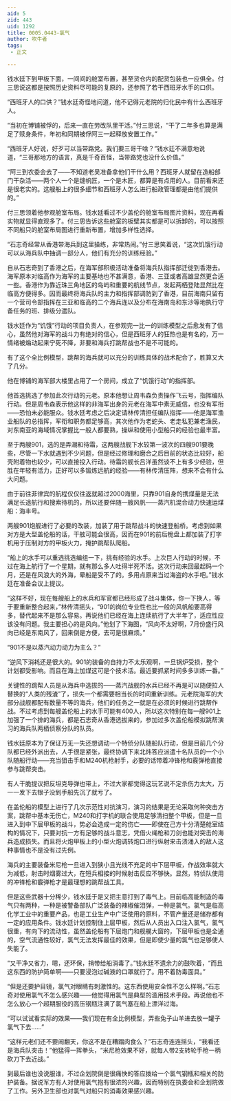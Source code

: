 ```yaml
---
aid: 5
zid: 443
uid: 1292
title: 0005.0443-氯气
author: 吹牛者
tags: 
 - 正文

---
```




  钱水廷下到甲板下面，一间间的舱室布置，甚至货仓内的配货包装也一应俱全。付三思说这都是按照历史资料尽可能的复原的，还参照了若干西班牙水手的口供。

  “西班牙人的口供？”钱水廷奇怪地问道，他不记得元老院的归化民中有什么西班牙人。

  “当初在博铺被俘的，后来一直在劳改队里干活。”付三思说，“干了二年多也算是满足了赎身条件，年初和同期被俘阿三一起释放安置工作。”

  “西班牙人好说，好歹可以当带路党。我们要三哥干啥？”钱水廷不满意地说道，“三哥那地方的语言，真是千奇百怪，当带路党也没什么价值。”

  “阿三到农委会去了——不知道老吴准备拿他们干什么用？西班牙人就留在造船部门干杂活——两个人一个是缝帆匠，一个是木匠，都算是有点用的人。目前看来还是很老实的。这艘船上的很多细节和西班牙人怎么进行船政管理都是由他们提供的。”

  付三思领着他参观舱室布局。钱水廷看过不少盖伦的舱室布局图片资料，现在再看实物就显得直观多了。付三思告诉这些舱室的板壁其实都是可以拆卸的，可以按照不同船只的舱室布局图进行重新布置，增加多样性选择。

  “石志奇经常从香港带海兵到这里操练，非常热闹。”付三思笑着说，“这次饥饿行动可以从海兵队中抽调一部分人，他们有充分的训练经验。”

  自从石志奇到了香港之后，在海军部积极活动准备将海兵队指挥部迁徙到香港去。海军原本对临高作为海军的主要基地也不甚满意，香港、三亚或者高雄显然更合适一些。香港作为靠近珠三角地区的岛屿和重要的航线节点，发起两栖登陆显然比在临高方便得多。因而最终将海兵队的主力和指挥部调防到了香港，目前海南只留有一个营司令部指挥在三亚和临高的二个海兵连以及分布在海南岛和东沙等地执行守备任务的班、排级分遣队。

  钱水廷作为“饥饿”行动的项目负责人，在参观完一比一的训练模型之后愈发有了信心，虽然他对海军的战斗力有绝对的信心，但是西班牙人的狂热也是有名的，万一情绪被煽动起来宁死不降，非要和海兵打跳帮战也不是不可能的。

  有了这个全比例模型，跳帮的海兵就可以充分的训练具体的战术配合了，胜算又大了几分。

  他在博铺的海军部大楼里占用了一个房间，成立了“饥饿行动”的指挥部。

  他首选挑选了参加此次行动的元老。原本他想让周韦森负责操作飞云号，指挥编队行动。但是周韦森表示他这样的非海军出身的元老在海军中素无威信，也没有军衔——恐怕未必能服众。钱水廷考虑之后决定请林传清担任编队指挥——他是海军渔业船队的总指挥，军衔和职务都足够高，其次他作为老蛇头、老走私犯兼老渔民，对东南亚的海域情况掌握比一般人都要熟，操纵和使用小型船只的经验也最丰富。

  至于两艘901，选的是弄潮和待霜，这两艘战舰下水较第一波次的四艘901要晚些，尽管一下水就遇到不少问题，但是经过修理和磨合之后目前的状态比较好，船壳附着物也较少，可以直接投入行动。待霜的舰长吕洋虽然谈不上有多少经验，但胜在年轻有活力，正好可以多锻炼远航的经验——有林传清压阵，想来不会有什么大问题。

  由于前往菲律宾的航程仅仅往返就超过2000海里，只靠901自身的携煤量是无法满足长途航行和搜索待机的，所以还要伴随一艘风帆——蒸汽机混合动力快速运煤船：海丰号。

  两艘901炮舰进行了必要的改装，加装了用于跳帮战斗的快速登船桥。考虑到如果对方是大型盖伦船的话，干舷可能会很高，因而在901的前后桅盘上都加装了打字机用于压制对方的甲板火力，掩护跳帮队爬船。

  “船上的水手可以重选挑选编组一下，挑有经验的水手。上次巨人行动的时候，不过在海上航行了一个星期，就有那么多人吐得半死不活。这次行动来回最起码一个月，还是在风浪大的外海，晕船是受不了的。多用点原来当过海盗的水手吧。”钱水廷在准备会议上提议。

  “这样不好，现在每艘船上的水兵和军官都已经形成了战斗集体，你一下换人，等于要重新整合起来，”林传清摇头，“901的岗位专业性也比一般的风帆船要高得多，替代起来不是那么容易。再说他们已经在海上连续航行了大半年了，适应性应该没有问题。我主要担心的是风向。”他划了下海图，“风向不太好啊，7月份盛行风向已经是东南风了，回来倒是方便，去可是很麻烦。”

  “901不是以蒸汽动力动力为主么？”

  “逆风下消耗还是很大的。901的装备的自持力不太乐观啊，一旦锅炉受损，整个计划都受影响。而且在海上加煤这可是个技术活。最近要抓紧时间多多训练一番。”

  关键性的跳帮人员是从海兵中选拔的——蒸汽战舰的水兵已经不再是可以随便拉人替换的“人类的残渣”了，损失一个都需要相当长的时间重新训练。元老院海军的大部分战舰都配有数量不等的海兵，他们的任务之一就是在必须的时候进行跳帮作战。不过考虑到每艘盖伦船上的水手可能有400人，所以这次特别在每一艘901上加强了一个排的海兵，都是石志奇从香港选拔来的，参加过多次盖伦船模拟跳帮演习的海兵队两栖侦察分队的队员。

  钱水廷原本为了保证万无一失还想调动一个特侦分队随船队行动，但是目前几个分队都已经外派出去，人手很是紧张，最终协调下来北炜答应派遣十名队员的一个小队随船行动——充当狙击手和M240机枪射手，必要的话带着冲锋枪和霰弹枪直接参与跳帮突击。

  有人干脆提议把反坦克导弹也带上，不过大家都觉得这玩艺说不定杀伤力太大，万一一发下去银子没到手船先沉了就亏了。

  在盖伦船的模型上进行了几次示范性对抗演习，演习的结果是无论采取何种突击方案，跳帮中基本无伤亡，M240和打字机的联合使用足够清扫整个甲板，但是一旦进入到中下层甲板的战斗，势必会造成一定的伤亡——即使在己方十分清楚舱室结构的情况下，只要对抗一方有足够的战斗意志，凭借火绳枪和刀剑也能对突击的海兵造成损失。而且将火炮甲板上的小型火炮调转炮口进行纵射来击溃涌入的敌人这种事情也不是没有过先例。

  海兵的主要装备米尼枪一旦进入到狭小且光线不充足的中下层甲板，作战效率就大为减低，射击时烟雾过大，在短兵相接的时候射击反应不够快。显然，特侦队使用的冲锋枪和霰弹枪才是最理想的跳帮战工具。

  但是这些武器十分稀少，钱水廷于是又把主意打到了毒气上。目前临高能制造的毒气只有两种，一种是被警备部队广泛装备的辣椒催泪弹，一种是氯气。氯气是临高化学工业中的重要产品，也是工业生产中广泛使用的原料，不管产量还是储存都有一定的应用条件。钱水廷计划控制住上层甲板，然后从人员出入口注入氯气，氯气很重，有向下的流动性，虽然盖伦船有下层炮门和舰艉大窗的，下层甲板也是全通的，空气流通性较好，氯气无法发挥最佳的效果，但是即使少量的氯气也足够使人失能了。

  “又干净又省力，嗯，还环保，捎带给船消毒了。”钱水廷不遗余力的鼓吹着，“而且这东西的防护简单啊——只要浸泡过碱液的口罩就行了。用不着防毒面具。”

  “但是还要护目镜，氯气对眼睛有刺激性的。这东西使用安全性不怎么样啊。”石志奇对使用氯气不怎么感兴趣——他觉得用氯气是典型的滥用技术手段。再说他也不怎么放心一个超期服役的高压钢瓶注满了氯气塞在船上漂洋过海。

  “可以试试看实际的效果——我们现在有全比例模型，弄些兔子山羊进去放一罐子氯气下去……”

  “这样元老们还不要闹翻天，你这不是在糟蹋肉食么？”石志奇连连摇头，“我看还是海兵队突击！”他猛得一挥拳头，“米尼枪效果不好，就每人带2支转轮手枪一柄砍刀下去近战。”

  到最后谁也没说服谁，不过企划院倒是很痛快的答应拨给一个氯气钢瓶和相关的防护装备。据说军方有人对使用氯气抱有很浓的兴趣，因而特别在执委会和企划院做了工作。另外卫生部也对氯气对船只的消毒效果感兴趣。


